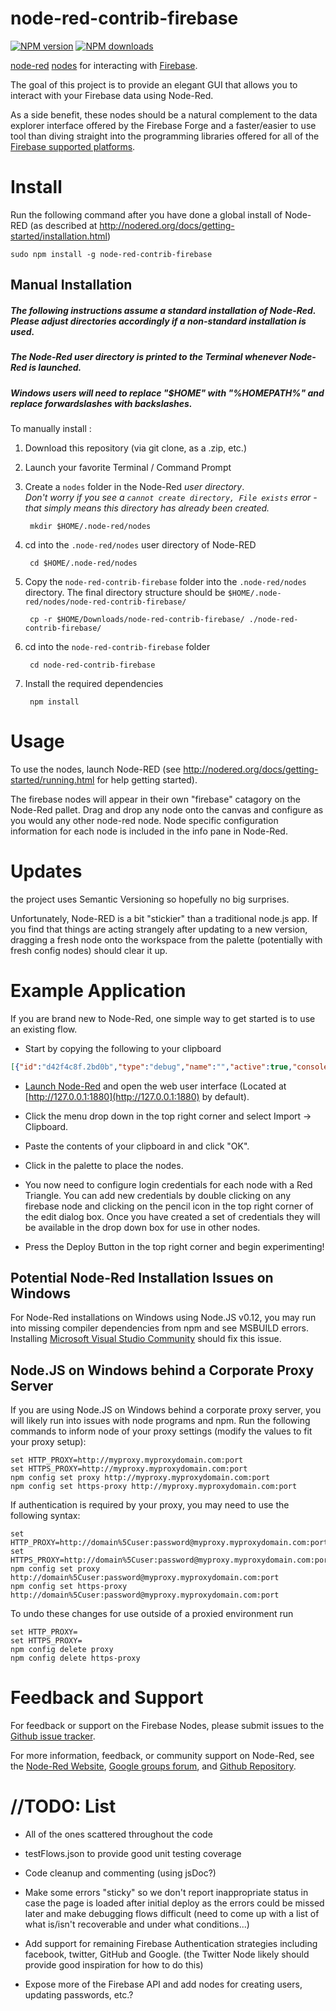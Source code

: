 node-red-contrib-firebase
=========================

<span class="badge-npmversion">[![NPM version](https://img.shields.io/npm/v/node-red-contrib-firebase.svg)](https://npmjs.org/package/node-red-contrib-firebase "View this project on NPM")</span> <span class="badge-npmdownloads">[![NPM downloads](https://img.shields.io/npm/dm/node-red-contrib-firebase.svg)](https://npmjs.org/package/node-red-contrib-firebase "View this project on NPM")</span>

[node-red](http://nodered.org) [nodes](http://nodered.org/docs/creating-nodes/) for interacting with [Firebase](https://www.firebase.com/).

The goal of this project is to provide an elegant GUI that allows you to interact with your Firebase data using Node-Red.

As a side benefit, these nodes should be a natural complement to the data explorer interface offered by the Firebase Forge and a faster/easier to use tool than diving straight into the programming libraries offered for all of the [Firebase supported platforms](https://www.firebase.com/docs/).


# Install

Run the following command after you have done a global install of Node-RED (as described at <http://nodered.org/docs/getting-started/installation.html>)

	sudo npm install -g node-red-contrib-firebase

## Manual Installation
##### The following instructions assume a standard installation of Node-Red.  Please adjust directories accordingly if a non-standard installation is used.  

##### The Node-Red _user directory_ is printed to the Terminal whenever Node-Red is launched.

##### Windows users will need to replace "$HOME" with "%HOMEPATH%" and replace forwardslashes with backslashes.

To manually install :

1. Download this repository (via git clone, as a .zip, etc.)

2. Launch your favorite Terminal / Command Prompt

3. Create a `nodes` folder in the Node-Red _user directory_.  
_Don't worry if you see a `cannot create directory, File exists` error - that simply means this directory has already been created._

		mkdir $HOME/.node-red/nodes

4. cd into the `.node-red/nodes` user directory of Node-RED

		cd $HOME/.node-red/nodes

5. Copy the `node-red-contrib-firebase` folder into the `.node-red/nodes` directory.  The final directory structure should be `$HOME/.node-red/nodes/node-red-contrib-firebase/`

		cp -r $HOME/Downloads/node-red-contrib-firebase/ ./node-red-contrib-firebase/

6. cd into the `node-red-contrib-firebase` folder

		cd node-red-contrib-firebase

7. Install the required dependencies

		npm install

# Usage

To use the nodes, launch Node-RED (see <http://nodered.org/docs/getting-started/running.html> for help getting started).

The firebase nodes will appear in their own "firebase" catagory on the Node-Red pallet. Drag and drop any node onto the canvas and configure as you would any other node-red node.  Node specific configuration information for each node is included in the info pane in Node-Red.

# Updates
the project uses Semantic Versioning so hopefully no big surprises.

Unfortunately, Node-RED is a bit "stickier" than a traditional node.js app.  If you find that things are acting strangely after updating to a new version, dragging a fresh node onto the workspace from the palette (potentially with fresh config nodes) should clear it up.

# Example Application
If you are brand new to Node-Red, one simple way to get started is to use an existing flow.

- Start by copying the following to your clipboard

```json
[{"id":"d42f4c8f.2bd0b","type":"debug","name":"","active":true,"console":"false","complete":"true","x":377,"y":753,"z":"6fed67fe.901298","wires":[]},{"id":"26e83f77.d917c","type":"catch","name":"","x":231,"y":753,"z":"6fed67fe.901298","wires":[["d42f4c8f.2bd0b"]]},{"id":"621022ff.9defdc","type":"debug","name":"","active":true,"console":"false","complete":"payload","x":570,"y":593,"z":"6fed67fe.901298","wires":[]},{"id":"8d94ee64.726b1","type":"comment","name":"firebase.once() example flow","info":"This flow is the same as the\nfirebase.on() example flow, \nexcept that it uses \nfirebase.once(\"value\") to query Firebase\nin the middle of a flow and return a \nresponse synchronously (as opposed to \nstarting a flow whenever the firebase.on()\nevent is triggered).\n\n\nThe inject node begins the flow\nevery 5 seconds and the debug node logs \nthe weather in San Francisco, CA.","x":120.5,"y":557,"z":"6fed67fe.901298","wires":[]},{"id":"68921ac1.976de4","type":"firebase.once","name":"","firebaseconfig":"","childpath":"sanfrancisco","eventType":"value","queries":[],"x":345,"y":593,"z":"6fed67fe.901298","wires":[["621022ff.9defdc"]]},{"id":"1af0fa3.fe50f06","type":"inject","name":"","topic":"","payload":"","payloadType":"date","repeat":"5","crontab":"","once":false,"x":127,"y":593,"z":"6fed67fe.901298","wires":[["68921ac1.976de4"]]},{"id":"aff728f3.5008d8","type":"firebase modify","name":"","firebaseconfig":"","childpath":"myHomeTown","method":"set","value":"msg.payload","priority":"","x":518,"y":699,"z":"6fed67fe.901298","wires":[]},{"id":"2698847d.d9677c","type":"inject","name":"","topic":"","payload":"","payloadType":"date","repeat":"","crontab":"","once":true,"x":125,"y":699,"z":"6fed67fe.901298","wires":[["55b9be5e.aa464"]]},{"id":"55b9be5e.aa464","type":"change","name":"","rules":[{"t":"set","p":"payload","to":"my weather station data..."}],"action":"","property":"","from":"","to":"","reg":false,"x":304,"y":699,"z":"6fed67fe.901298","wires":[["aff728f3.5008d8"]]},{"id":"761c3f4a.89e3c","type":"comment","name":"firebase modify example flow","info":"This flow attempts to set data at the \nfirebase location.  \n\nUnfortunately, the open data set firebase\nwe are using has security rules in place\nand we are unauthorized!  \n\nThe set node will fail and generate a \nNode-Red error.  The catch node will \nreceive the message that caused this \nerror and log it to the debug tab.\n\nThis flow is fired once at Deploy time\nand when Node-Red is first started up.\nYou can also click the button on the \ninject node to fire it whenever you like.","x":120.5,"y":662,"z":"6fed67fe.901298","wires":[]},{"id":"7f9d00bd.8063","type":"firebase.on","name":"","firebaseconfig":"","childpath":"/nashville","atStart":true,"eventType":"value","queries":[],"x":146,"y":482,"z":"6fed67fe.901298","wires":[["e3f4c139.1c0b4"]]},{"id":"e3f4c139.1c0b4","type":"debug","name":"","active":true,"console":"false","complete":"payload","x":344,"y":482,"z":"6fed67fe.901298","wires":[]},{"id":"cdf350cb.320cb","type":"comment","name":"firebase.on() example flow","info":"This flow provides a simple example which\nconnects to the firebase \n[weather](https://publicdata-weather.firebaseio.com/)\n[open data set](https://www.firebase.com/docs/open-data/).\n\nFirebase.on(\"value\") events are fired\nwhenever the weather changes in \nNashville, TN and sent to the debug node.\n\nYou can view the data in the debug tab\nto the right.","x":113,"y":444,"z":"6fed67fe.901298","wires":[]},{"id":"2f20c042.d0df4","type":"comment","name":"-------------------CLICK ME AND READ THE INFO PANE-------------------","info":"Before clicking the Deploy button,\nYou need to configure login credentials \nfor each node with a Red Triangle (all of \nthe Firebase nodes)\n\nYou can add new credentials by double \nclicking on any firebase node and \nclicking on the pencil icon in the top \nright corner of the edit dialog box. \nOnce you have created a set of credentials\nthey will be available in the drop down\nbox.\n\nFor this example, you will want to set\nFirebase to \"publicdata-weather\" \n(without the quotes) and Auth Type to \nNone.","x":245.5,"y":384,"z":"6fed67fe.901298","wires":[]}]
```
- [Launch Node-Red](http://nodered.org/docs/getting-started/running.html) and open the web user interface (Located at [http://127.0.0.1:1880](http://127.0.0.1:1880) by default).

- Click the menu drop down in the top right corner and select Import -> Clipboard.

- Paste the contents of your clipboard in and click "OK".

- Click in the palette to place the nodes.

- You now need to configure login credentials for each node with a Red Triangle.  You can add new credentials by double clicking on any firebase node and clicking on the pencil icon in the top right corner of the edit dialog box. Once you have created a set of credentials they will be available in the drop down box for use in other nodes.

- Press the Deploy Button in the top right corner and begin experimenting!

## Potential Node-Red Installation Issues on Windows

For Node-Red installations on Windows using Node.JS v0.12, you may run into missing compiler dependencies from npm and see MSBUILD errors.  Installing [Microsoft Visual Studio Community](https://www.visualstudio.com/en-us/visual-studio-homepage-vs.aspx) should fix this issue.

## Node.JS on Windows behind a Corporate Proxy Server

If you are using Node.JS on Windows behind a corporate proxy server, you will likely run into issues with
node programs and npm.  Run the following commands to inform node of your proxy settings (modify the values to fit your proxy setup):

    set HTTP_PROXY=http://myproxy.myproxydomain.com:port
    set HTTPS_PROXY=http://myproxy.myproxydomain.com:port
    npm config set proxy http://myproxy.myproxydomain.com:port
    npm config set https-proxy http://myproxy.myproxydomain.com:port

If authentication is required by your proxy, you may need to use the following syntax:

    set HTTP_PROXY=http://domain%5Cuser:password@myproxy.myproxydomain.com:port
    set HTTPS_PROXY=http://domain%5Cuser:password@myproxy.myproxydomain.com:port
    npm config set proxy http://domain%5Cuser:password@myproxy.myproxydomain.com:port
    npm config set https-proxy http://domain%5Cuser:password@myproxy.myproxydomain.com:port

To undo these changes for use outside of a proxied environment run

    set HTTP_PROXY=
    set HTTPS_PROXY=
    npm config delete proxy
    npm config delete https-proxy

# Feedback and Support
For feedback or support on the Firebase Nodes, please submit issues to the [Github issue tracker](https://github.com/deldrid1/node-red-contrib-firebase/issues).

For more information, feedback, or community support on Node-Red, see the [Node-Red Website](http://nodered.org/), [Google groups forum](https://groups.google.com/forum/#!forum/node-red), and [Github Repository](https://www.github.com/node-red/node-red).

# //TODO: List
* All of the ones scattered throughout the code

* testFlows.json to provide good unit testing coverage

* Code cleanup and commenting (using jsDoc?)

* Make some errors "sticky" so we don't report inappropriate status in case the page is loaded after initial deploy as the errors could be missed later and make debugging flows difficult (need to come up with a list of what is/isn't recoverable and under what conditions...)

* Add support for remaining Firebase Authentication strategies including facebook, twitter, GitHub and Google. (the Twitter Node likely should provide good inspiration for how to do this)

* Expose more of the Firebase API and add nodes for creating users, updating passwords, etc.?
